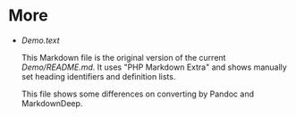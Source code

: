# More

- *Demo.text*

    This Markdown file is the original version of the current *Demo/README.md*.
    It uses "PHP Markdown Extra" and shows manually set heading identifiers and
    definition lists.

    This file shows some differences on converting by Pandoc and MarkdownDeep.
